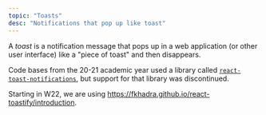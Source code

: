 ```yaml
---
topic: "Toasts"
desc: "Notifications that pop up like toast"
---
```


A *toast* is a notification message that pops up in a web application (or other user interface) like a "piece of toast" and then disappears.

Code bases from the 20-21 academic year used a library called [`react-toast-notifications`](https://www.npmjs.com/package/react-toast-notifications), but support for that library was discontinued.

Starting in W22, we are using <https://fkhadra.github.io/react-toastify/introduction>.

